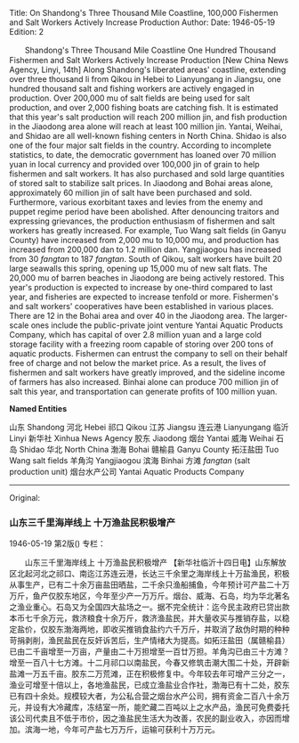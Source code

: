 Title: On Shandong's Three Thousand Mile Coastline, 100,000 Fishermen and Salt Workers Actively Increase Production
Author:
Date: 1946-05-19
Edition: 2

　　Shandong's Three Thousand Mile Coastline
    One Hundred Thousand Fishermen and Salt Workers Actively Increase Production
    [New China News Agency, Linyi, 14th] Along Shandong's liberated areas' coastline, extending over three thousand li from Qikou in Hebei to Lianyungang in Jiangsu, one hundred thousand salt and fishing workers are actively engaged in production. Over 200,000 mu of salt fields are being used for salt production, and over 2,000 fishing boats are catching fish. It is estimated that this year's salt production will reach 200 million jin, and fish production in the Jiaodong area alone will reach at least 100 million jin. Yantai, Weihai, and Shidao are all well-known fishing centers in North China. Shidao is also one of the four major salt fields in the country. According to incomplete statistics, to date, the democratic government has loaned over 70 million yuan in local currency and provided over 100,000 jin of grain to help fishermen and salt workers. It has also purchased and sold large quantities of stored salt to stabilize salt prices. In Jiaodong and Bohai areas alone, approximately 60 million jin of salt have been purchased and sold. Furthermore, various exorbitant taxes and levies from the enemy and puppet regime period have been abolished. After denouncing traitors and expressing grievances, the production enthusiasm of fishermen and salt workers has greatly increased. For example, Tuo Wang salt fields (in Ganyu County) have increased from 2,000 mu to 10,000 mu, and production has increased from 200,000 dan to 1.2 million dan. Yangjiaogou has increased from 30 *fangtan* to 187 *fangtan*. South of Qikou, salt workers have built 20 large seawalls this spring, opening up 15,000 mu of new salt flats. The 20,000 mu of barren beaches in Jiaodong are being actively restored. This year's production is expected to increase by one-third compared to last year, and fisheries are expected to increase tenfold or more. Fishermen's and salt workers' cooperatives have been established in various places. There are 12 in the Bohai area and over 40 in the Jiaodong area. The larger-scale ones include the public-private joint venture Yantai Aquatic Products Company, which has capital of over 2.8 million yuan and a large cold storage facility with a freezing room capable of storing over 200 tons of aquatic products. Fishermen can entrust the company to sell on their behalf free of charge and not below the market price. As a result, the lives of fishermen and salt workers have greatly improved, and the sideline income of farmers has also increased. Binhai alone can produce 700 million jin of salt this year, and transportation can generate profits of 100 million yuan.

**Named Entities**

山东  Shandong
河北  Hebei
祁口  Qikou
江苏  Jiangsu
连云港  Lianyungang
临沂  Linyi
新华社  Xinhua News Agency
胶东  Jiaodong
烟台  Yantai
威海  Weihai
石岛  Shidao
华北  North China
渤海  Bohai
赣榆县  Ganyu County
拓汪盐田  Tuo Wang salt fields
羊角沟  Yangjiaogou
滨海  Binhai
方滩 *fangtan* (salt production unit)
烟台水产公司  Yantai Aquatic Products Company



<hr /> 

Original: 


### 山东三千里海岸线上  十万渔盐民积极增产

1946-05-19
第2版()
专栏：

　　山东三千里海岸线上
    十万渔盐民积极增产
    【新华社临沂十四日电】山东解放区北起河北之祁口、南迄江苏连云港，长达三千余里之海岸线上十万盐渔民，积极从事生产，已有二十余万亩盐田晒盐，二千余只渔船捕鱼，今年预计可产盐二十万万斤，鱼产仅胶东地区，今年至少产一万万斤。烟台、威海、石岛，均为华北著名之渔业重心。石岛又为全国四大盐场之一。据不完全统计：迄今民主政府已贷出款本币七千余万元，救济粮食十余万斤，救济渔盐民，并大量收买与推销存盐，以稳定盐价，仅胶东渤海两地，即收买推销食盐约六千万斤，并取消了敌伪时期的种种苛捐剥削，渔民盐民在反奸诉苦后，生产情绪大为提高。如拓汪盐田（属赣榆县）已由二千亩增至一万亩，产量由二十万担增至一百廿万担。羊角沟已由三十方滩？增至一百八十七方滩。十二月祁口以南盐民，今春又修筑击潮大围二十处，开辟新盐滩一万五千亩。胶东二万荒滩，正在积极修复中。今年较去年可增产三分之一，渔业可增至十倍以上，各地渔盐民，已成立渔盐业合作社，渤海已有十二处，胶东已有四十余处。规模较大者，为公私合营之烟台水产公司，拥有资金二百八十余万元，并设有大冷藏库，冻结室一所，能贮藏二百吨以上之水产品，渔民可免费委托该公司代卖且不低于市价，因之渔盐民生活大为改善，农民的副业收入，亦因而增加。滨海一地，今年可产盐七万万斤，运输可获利十万万元。
